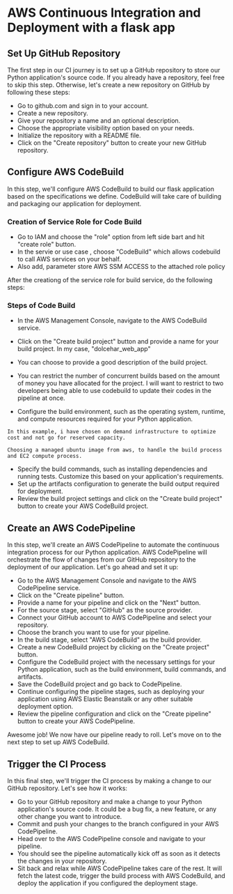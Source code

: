 # AWS Continuous Integration and Deployment with a flask app 

## Set Up GitHub Repository

The first step in our CI journey is to set up a GitHub repository to store our Python application's source code. If you already have a repository, feel free to skip this step. Otherwise, let's create a new repository on GitHub by following these steps:

- Go to github.com and sign in to your account.
- Create a new repository.
- Give your repository a name and an optional description.
- Choose the appropriate visibility option based on your needs.
- Initialize the repository with a README file.
- Click on the "Create repository" button to create your new GitHub repository.

## Configure AWS CodeBuild

In this step, we'll configure AWS CodeBuild to build our flask application based on the specifications we define. CodeBuild will take care of building and packaging our application for deployment. 

### Creation of Service Role for Code Build

- Go to IAM and choose the "role" option from left side bart and hit "create role" button.
- In the servie or use case , choose "CodeBuild" which allows codebuild to call AWS services on your behalf.
- Also add, parameter store AWS SSM ACCESS to the attached role policy

After the creationg of the service role for build service, do the following steps:

### Steps of Code Build

- In the AWS Management Console, navigate to the AWS CodeBuild service.
- Click on the "Create build project" button and provide a name for your build project. In my case, "dolcehar_web_app"
- You can choose to provide a good description of the build project. 
- You can restrict the number of concurrent builds based on the amount of money you have allocated for the project. I will want to restrict to two developers being able to use codebuild to update their codes in the pipeline at once. 

- Configure the build environment, such as the operating system, runtime, and compute resources required for your Python application.

```
In this example, i have chosen on demand infrastructure to optimize cost and not go for reserved capacity. 

Choosing a managed ubuntu image from aws, to handle the build process and EC2 compute process. 

```
- Specify the build commands, such as installing dependencies and running tests. Customize this based on your application's requirements.
- Set up the artifacts configuration to generate the build output required for deployment.
- Review the build project settings and click on the "Create build project" button to create your AWS CodeBuild project.



## Create an AWS CodePipeline
In this step, we'll create an AWS CodePipeline to automate the continuous integration process for our Python application. AWS CodePipeline will orchestrate the flow of changes from our GitHub repository to the deployment of our application. Let's go ahead and set it up:

- Go to the AWS Management Console and navigate to the AWS CodePipeline service.
- Click on the "Create pipeline" button.
- Provide a name for your pipeline and click on the "Next" button.
- For the source stage, select "GitHub" as the source provider.
- Connect your GitHub account to AWS CodePipeline and select your repository.
- Choose the branch you want to use for your pipeline.
- In the build stage, select "AWS CodeBuild" as the build provider.
- Create a new CodeBuild project by clicking on the "Create project" button.
- Configure the CodeBuild project with the necessary settings for your Python application, such as the build environment,  build commands, and artifacts.
- Save the CodeBuild project and go back to CodePipeline.
- Continue configuring the pipeline stages, such as deploying your application using AWS Elastic Beanstalk or any other suitable deployment option.
- Review the pipeline configuration and click on the "Create pipeline" button to create your AWS CodePipeline.

Awesome job! We now have our pipeline ready to roll. Let's move on to the next step to set up AWS CodeBuild.



## Trigger the CI Process

In this final step, we'll trigger the CI process by making a change to our GitHub repository. Let's see how it works:

- Go to your GitHub repository and make a change to your Python application's source code. It could be a bug fix, a new feature, or any other change you want to introduce.
- Commit and push your changes to the branch configured in your AWS CodePipeline.
- Head over to the AWS CodePipeline console and navigate to your pipeline.
- You should see the pipeline automatically kick off as soon as it detects the changes in your repository.
- Sit back and relax while AWS CodePipeline takes care of the rest. It will fetch the latest code, trigger the build process with AWS CodeBuild, and deploy the application if you configured the deployment stage.